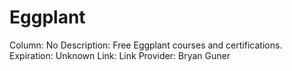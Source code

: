 # Eggplant

Column: No
Description: Free Eggplant courses and certifications.
Expiration: Unknown
Link: Link
Provider: Bryan Guner

